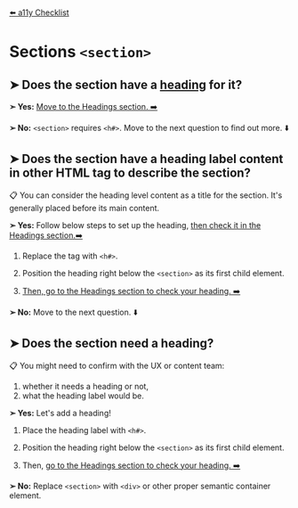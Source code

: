 [⬅️ a11y Checklist](ally-checklist.md)

# Sections `<section>`

## ➤ Does the section have a [heading](headings.md) for it?


**➣ Yes:** 
[Move to the Headings section. ➡️](headings.md)

**➢ No:**
`<section>` requires `<h#>`. 
Move to the next question to find out more. ⬇️

## ➤ Does the section have a heading label content in other HTML tag to describe the section?

📋 You can consider the heading level content as a title for the section. It's generally placed before its main content.

**➣ Yes:** Follow below steps to set up the heading, [then check it in the Headings section.➡️](headings.md)

1. Replace the tag with `<h#>`.

1. Position the heading right below the `<section>` as its first child element.

1. [Then, go to the Headings section to check your heading. ➡️](headings.md)

**➢ No:**
Move to the next question. ⬇️

## ➤ Does the section need a heading? 

📋 You might need to confirm with the UX or content team:

1. whether it needs a heading or not,
1. what the heading label would be.

**➣ Yes:** Let's add a heading!

1. Place the heading label with `<h#>`.

1. Position the heading right below the `<section>` as its first child element.

1. Then, [go to the Headings section to check your heading. ➡️](headings.md)

**➢ No:**
Replace `<section>` with `<div>` or other proper semantic container element.

